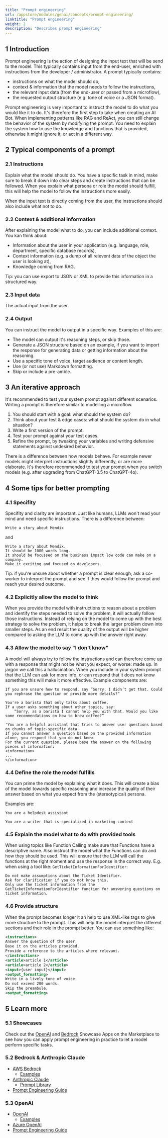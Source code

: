 ```yaml
---
title: "Prompt engineering"
url: /appstore/modules/genai/concepts/prompt-engineering/
linktitle: "Prompt engineering"
weight: 2
description: "Describes prompt engineering"
---
```


## 1 Introduction

Prompt engineering is the action of designing the input text that will be send to the model. This typically contains input from the end-user, enriched with instructions from the developer / administrator. A prompt typically contains:
* instructions on what the model should do,
* context & information that the model needs to follow the instructions,
* the relevant input data (from the end-user or passed from a microflow),
* the requested output structure (e.g. tone of voice or a JSON format).

Prompt engineering is very important to instruct the model to do what you would like it to do. It's therefore the first step to take when creating an AI Bot. When implementing patterns like RAG and ReAct, you can still change the behavior of the system by modifying the prompt. You need to explain the system how to use the knowledge and functions that is provided, otherwise it might ignore it, or act in a different way.

## 2 Typical components of a prompt

### 2.1 Instructions

Explain what the model should do. You have a specific task in mind, make sure to break it down into clear steps and create instructions that can be followed. When you explain what persona or role the model should fulfill, this will help the model to follow the instructions more easily.

When the input text is directly coming from the user, the instructions should also include what not to do.

### 2.2 Context & additional information

After explaining the model what to do, you can include additional context. You kan think about:
* Information about the user in your application (e.g. language, role, department, specific database records),
* Context information (e.g. a dump of all relevent data of the object the user is looking at),
* Knowledge coming from RAG.

Tip: you can use export to JSON or XML to provide this information in a structured way.

### 2.3 Input data

The actual input from the user.

### 2.4 Output
You can instruct the model to output in a specific way. Examples of this are:
* The model can output it's reasoning steps, or skip those.
* Generate a JSON structure based on an example, if you want to import the response for generating data or getting information about the reasoning.
* Use a specific tone of voice, target audience or content length.
* Use (or not use) Markdown formatting.
* Skip or include a pre-amble.


## 3 An iterative approach

It's recommended to test your system prompt against different scenarios. Writing a prompt is therefore similar to modelling a microflow.
1. You should start with a goal: what should the system do?
2. Think about your test & edge cases: what should the system do in what situation?
3. Write a first version of the prompt.
4. Test your prompt against your test cases.
5. Refine the prompt, by tweaking your variables and writing defensive statements against undesired behavior.

There is a difference between how models behave. For example newer models might interpret instructions slightly differently, or are more elaborate. It's therefore recommended to test your prompt when you switch models (e.g. after upgrading from ChatGPT-3.5 to ChatGPT-4o).


## 4 Some tips for better prompting

### 4.1 Specifity

Specifity and clarity are important. Just like humans, LLMs won't read your mind and need specific instructions. There is a difference between:

```
Write a story about Mendix
```
and
```
Write a story about Mendix.
It should be 1000 words long.
It should be focussed on the business impact low code can make on a company.
Make it exciting and focused on developers.
```

Tip: if you're unsure about whether a prompt is clear enough, ask a co-worker to interpret the prompt and see if they would follow the prompt and reach your desired outcome.

### 4.2 Explicitly allow the model to think

When you provide the model with instructions to reason about a problem and identify the steps needed to solve the problem, it will actually follow those instructions. Instead of relying on the model to come up with the best strategy to solve the problem, it helps to break the larger problem down into smaller steps. As an end result the quality of the output will be higher compared to asking the LLM to come up with the answer right away. 

### 4.3 Allow the model to say "I don't know"

A model will always try to follow the instructions and can therefore come up with a response that might not be what you expect, or worse: made up. In jargon we call this a hallucination. When you include in your system prompt that the LLM can ask for more info, or can respond that it does not know something this will make it more effective. Example components are:
```
If you are unsure how to respond, say “Sorry, I didn’t get that. Could you rephrase the question or provide more details?”
```

```
You're a barista that only talks about coffee.
If a user asks something about other topics, say:
    “Sorry, as a barista I cannot help you with that. Would you like some recommendations on how to brew coffee?”
```

```(In an RAG setup):
'You are a helpful assistant that tries to answer user questions based on chunks of topic-specific data.
If you cannot answer a question based on the provided information alone, you respond that you do not know.
For the current question, please base the answer on the following pieces of information:
<information>
...
</information>
```

### 4.4 Define the role the model fulfills

You can prime the model by explaining what it does. This will create a bias of the model towards specific reasoning and increase the quality of their answer based on what you expect from the (stereotypical) persona.

Examples are:

```
You are a helpdesk assistant
```

```
You are a writer that is specialized in marketing context
```

### 4.5 Explain the model what to do with provided tools

When using topics like Function Calling make sure that Functions have a descriptive name. Also instruct the model what the Functions can do and how they should be used. This will ensure that the LLM will call the functions at the right moment and use the response in the correct way. E.g. when using a tool like: `GetTicketInformationForIdentifier`:

```
Do not make assumptions about the Ticket Identifier.
Ask for clarification if you do not know this.
Only use the ticket information from the GetTicketInformationForIdentifier function for answering questions on ticket information.
```


### 4.6 Provide structure

When the prompt becomes longer it an help to use XML-like tags to give more structure to the prompt. This will help the model interpret the different sections and their role in the prompt better. You can use something like:

```xml
<instructions>
Answer the question of the user.
Base it on the articles provided.
Provide a reference to the articles where relevant.
</instructions>
<article>article 1</article>
<article>article 2</article>
<input>{user input}</input>
<output_formatting>
Write in a lively tone of voice.
Do not exceed 200 words.
Skip the preambule.
<output_formatting>
```

## 5 Learn more

### 5.1 Showcases
Check out the [OpenAI](https://marketplace.mendix.com/link/component/220475) and [Bedrock](https://marketplace.mendix.com/link/component/223535) Showcase Apps on the Marketplace to see how you can apply prompt engineering in practice to let a model perform specific tasks.

### 5.2 Bedrock & Anthropic Claude

- [AWS Bedrock](https://docs.aws.amazon.com/bedrock/latest/userguide/prompt-engineering-guidelines.html)
    - [Examples](https://docs.aws.amazon.com/bedrock/latest/userguide/prompt-templates-and-examples.html)
- [Anthropic Claude](https://docs.anthropic.com/en/docs/build-with-claude/prompt-engineering/overview)
  - [Prompt Library](https://docs.anthropic.com/en/prompt-library/library)
- [Prompt Engineering Guide](https://www.promptingguide.ai/)

### 5.3 OpenAI

- [OpenAI](https://platform.openai.com/docs/guides/prompt-engineering)
    - [Examples](https://platform.openai.com/docs/examples)
- [Azure OpenAI](https://learn.microsoft.com/en-us/azure/ai-services/openai/concepts/prompt-engineering)
- [Prompt Engineering Guide](https://www.promptingguide.ai/)
